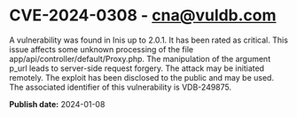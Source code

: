 # CVE-2024-0308 - cna@vuldb.com

A vulnerability was found in Inis up to 2.0.1. It has been rated as critical. This issue affects some unknown processing of the file app/api/controller/default/Proxy.php. The manipulation of the argument p_url leads to server-side request forgery. The attack may be initiated remotely. The exploit has been disclosed to the public and may be used. The associated identifier of this vulnerability is VDB-249875.

**Publish date:** 2024-01-08
